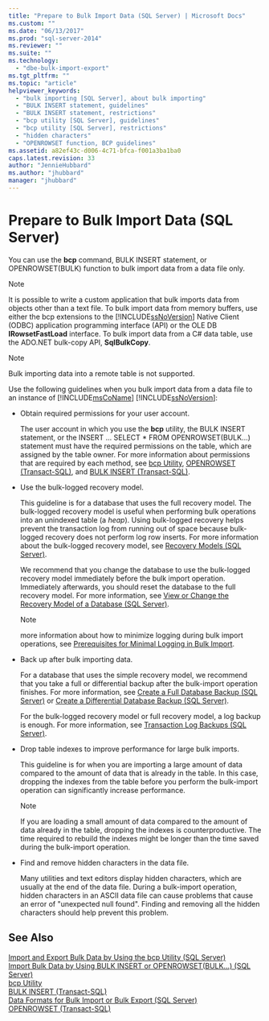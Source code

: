 ```yaml
---
title: "Prepare to Bulk Import Data (SQL Server) | Microsoft Docs"
ms.custom: ""
ms.date: "06/13/2017"
ms.prod: "sql-server-2014"
ms.reviewer: ""
ms.suite: ""
ms.technology: 
  - "dbe-bulk-import-export"
ms.tgt_pltfrm: ""
ms.topic: "article"
helpviewer_keywords: 
  - "bulk importing [SQL Server], about bulk importing"
  - "BULK INSERT statement, guidelines"
  - "BULK INSERT statement, restrictions"
  - "bcp utility [SQL Server], guidelines"
  - "bcp utility [SQL Server], restrictions"
  - "hidden characters"
  - "OPENROWSET function, BCP guidelines"
ms.assetid: a82ef43c-d006-4c71-bfca-f001a3ba1ba0
caps.latest.revision: 33
author: "JennieHubbard"
ms.author: "jhubbard"
manager: "jhubbard"
---
```

# Prepare to Bulk Import Data (SQL Server)
  You can use the **bcp** command, BULK INSERT statement, or OPENROWSET(BULK) function to bulk import data from a data file only.  
  
> [!NOTE]  
>  It is possible to write a custom application that bulk imports data from objects other than a text file. To bulk import data from memory buffers, use either the bcp extensions to the [!INCLUDE[ssNoVersion](../../includes/ssnoversion-md.md)] Native Client (ODBC) application programming interface (API) or the OLE DB **IRowsetFastLoad** interface.  To bulk import data from a C# data table, use the ADO.NET bulk-copy API, **SqlBulkCopy**.  
  
> [!NOTE]  
>  Bulk importing data into a remote table is not supported.  
  
 Use the following guidelines when you bulk import data from a data file to an instance of [!INCLUDE[msCoName](../../includes/msconame-md.md)] [!INCLUDE[ssNoVersion](../../includes/ssnoversion-md.md)]:  
  
-   Obtain required permissions for your user account.  
  
     The user account in which you use the **bcp** utility, the BULK INSERT statement, or the INSERT ... SELECT * FROM OPENROWSET(BULK...) statement must have the required permissions on the table, which are assigned by the table owner. For more information about permissions that are required by each method, see [bcp Utility](../../tools/bcp-utility.md), [OPENROWSET &#40;Transact-SQL&#41;](~/t-sql/functions/openrowset-transact-sql.md), and [BULK INSERT &#40;Transact-SQL&#41;](~/t-sql/statements/bulk-insert-transact-sql.md).  
  
-   Use the bulk-logged recovery model.  
  
     This guideline is for a database that uses the full recovery model. The bulk-logged recovery model is useful when performing bulk operations into an unindexed table (a *heap*). Using bulk-logged recovery helps prevent the transaction log from running out of space because bulk-logged recovery does not perform log row inserts. For more information about the bulk-logged recovery model, see [Recovery Models &#40;SQL Server&#41;](../backup-restore/recovery-models-sql-server.md).  
  
     We recommend that you change the database to use the bulk-logged recovery model immediately before the bulk import operation. Immediately afterwards, you should reset the database to the full recovery model. For more information, see [View or Change the Recovery Model of a Database &#40;SQL Server&#41;](../backup-restore/view-or-change-the-recovery-model-of-a-database-sql-server.md).  
  
    > [!NOTE]  
    >  more information about how to minimize logging during bulk import operations, see [Prerequisites for Minimal Logging in Bulk Import](prerequisites-for-minimal-logging-in-bulk-import.md).  
  
-   Back up after bulk importing data.  
  
     For a database that uses the simple recovery model, we recommend that you take a full or differential backup after the bulk-import operation finishes. For more information, see [Create a Full Database Backup &#40;SQL Server&#41;](../backup-restore/create-a-full-database-backup-sql-server.md) or [Create a Differential Database Backup &#40;SQL Server&#41;](../backup-restore/create-a-differential-database-backup-sql-server.md).  
  
     For the bulk-logged recovery model or full recovery model, a log backup is enough. For more information, see [Transaction Log Backups &#40;SQL Server&#41;](../backup-restore/transaction-log-backups-sql-server.md).  
  
-   Drop table indexes to improve performance for large bulk imports.  
  
     This guideline is for when you are importing a large amount of data compared to the amount of data that is already in the table. In this case, dropping the indexes from the table before you perform the bulk-import operation can significantly increase performance.  
  
    > [!NOTE]  
    >  If you are loading a small amount of data compared to the amount of data already in the table, dropping the indexes is counterproductive. The time required to rebuild the indexes might be longer than the time saved during the bulk-import operation.  
  
-   Find and remove hidden characters in the data file.  
  
     Many utilities and text editors display hidden characters, which are usually at the end of the data file. During a bulk-import operation, hidden characters in an ASCII data file can cause problems that cause an error of "unexpected null found". Finding and removing all the hidden characters should help prevent this problem.  
  
## See Also  
 [Import and Export Bulk Data by Using the bcp Utility &#40;SQL Server&#41;](import-and-export-bulk-data-by-using-the-bcp-utility-sql-server.md)   
 [Import Bulk Data by Using BULK INSERT or OPENROWSET&#40;BULK...&#41; &#40;SQL Server&#41;](import-bulk-data-by-using-bulk-insert-or-openrowset-bulk-sql-server.md)   
 [bcp Utility](../../tools/bcp-utility.md)   
 [BULK INSERT &#40;Transact-SQL&#41;](~/t-sql/statements/bulk-insert-transact-sql.md)   
 [Data Formats for Bulk Import or Bulk Export &#40;SQL Server&#41;](data-formats-for-bulk-import-or-bulk-export-sql-server.md)   
 [OPENROWSET &#40;Transact-SQL&#41;](~/t-sql/functions/openrowset-transact-sql.md)  
  
  